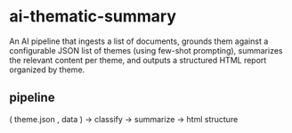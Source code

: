 # ai-thematic-summary
An AI pipeline that ingests a list of documents, grounds them against a configurable JSON list of themes (using few-shot prompting), 
summarizes the relevant content per theme, and outputs a structured HTML report organized by theme.

## pipeline 
( theme.json , data ) → classify → summarize → html structure  

